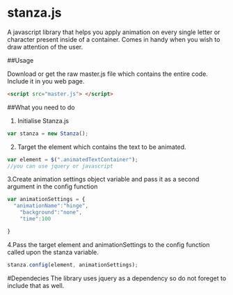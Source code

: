 # stanza.js

A javascript library that helps you apply animation on every single letter or character present inside of a container.
Comes in handy when you wish to draw attention of the user.

##Usage

Download or get the raw master.js file which contains the entire code. Include it in you web page.

```html
<script src="master.js"> </script>
```

##What you need to do
1. Initialise Stanza.js

~~~js
var stanza = new Stanza();
~~~

2. Target the element which contains the text to be animated.

```js
var element = $(".animatedTextContainer");
//you can use jquery or javascript
```

3.Create animation settings object variable and pass it as a second argument in the config function
```js
var animationSettings = {
  "animationName":"hinge",
	"background":"none",
	"time":100

}
```

4.Pass the target element and animationSettings to the config function called upon the stanza variable.

```js
stanza.config(element, animationSettings);
```

#Dependecies
The library uses jquery as a dependency so do not foreget to include that as well.



